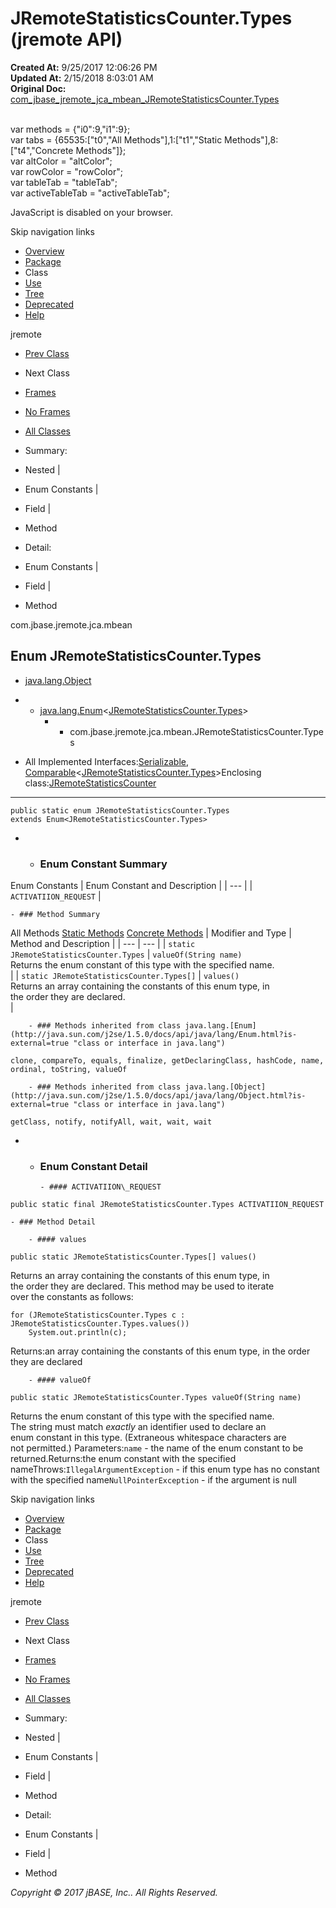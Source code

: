 # JRemoteStatisticsCounter.Types (jremote   API)

**Created At:** 9/25/2017 12:06:26 PM  
**Updated At:** 2/15/2018 8:03:01 AM  
**Original Doc:** [com_jbase_jremote_jca_mbean_JRemoteStatisticsCounter.Types](https://docs.jbase.com/39266-mbean/com_jbase_jremote_jca_mbean_JRemoteStatisticsCounter.Types)  

<!--<br>    try {<br>        if (location.href.indexOf('is-external=true') == -1) {<br>            parent.document.title="JRemoteStatisticsCounter.Types (jremote   API)";<br>        }<br>    }<br>    catch(err) {<br>    }<br>//--><br>var methods = {"i0":9,"i1":9};<br>var tabs = {65535:["t0","All Methods"],1:["t1","Static Methods"],8:["t4","Concrete Methods"]};<br>var altColor = "altColor";<br>var rowColor = "rowColor";<br>var tableTab = "tableTab";<br>var activeTableTab = "activeTableTab";
JavaScript is disabled on your browser.

Skip navigation links

- [Overview](../../../../../overview-summary.html)
- [Package](/39266-mbean/com_jbase_jremote_jca_mbean_package-summary)
- Class
- [Use](/39267-class-use/com_jbase_jremote_jca_mbean_class-use_JRemoteStatisticsCounter.Types)
- [Tree](/39266-mbean/com_jbase_jremote_jca_mbean_package-tree)
- [Deprecated](../../../../../deprecated-list.html)
- [Help](../../../../../help-doc.html)


jremote <br>

- [Prev Class](/39266-mbean/com_jbase_jremote_jca_mbean_JRemoteStatisticsCounter "class in com.jbase.jremote.jca.mbean")
- Next Class


- [Frames](../../../../../index.html?com/jbase/jremote/jca/mbean//39266-mbean/com_jbase_jremote_jca_mbean_JRemoteStatisticsCounter.Types)
- [No Frames](/39266-mbean/com_jbase_jremote_jca_mbean_JRemoteStatisticsCounter.Types)


- [All Classes](../../../../../allclasses-noframe.html)


<!--<br>  allClassesLink = document.getElementById("allclasses\_navbar\_top");<br>  if(window==top) {<br>    allClassesLink.style.display = "block";<br>  }<br>  else {<br>    allClassesLink.style.display = "none";<br>  }<br>  //-->

- Summary:
- Nested |
- Enum Constants |
- Field |
- Method


- Detail:
- Enum Constants |
- Field |
- Method

com.jbase.jremote.jca.mbean

## Enum JRemoteStatisticsCounter.Types

- [java.lang.Object](http://java.sun.com/j2se/1.5.0/docs/api/java/lang/Object.html?is-external=true "class or interface in java.lang")
- - [java.lang.Enum](http://java.sun.com/j2se/1.5.0/docs/api/java/lang/Enum.html?is-external=true "class or interface in java.lang")&lt;[JRemoteStatisticsCounter.Types](../../../../../com/jbase/jremote/jca/mbean//39266-mbean/com_jbase_jremote_jca_mbean_JRemoteStatisticsCounter.Types "enum in com.jbase.jremote.jca.mbean")&gt;
    - - com.jbase.jremote.jca.mbean.JRemoteStatisticsCounter.Types


- All Implemented Interfaces:[Serializable](http://java.sun.com/j2se/1.5.0/docs/api/java/io/Serializable.html?is-external=true "class or interface in java.io"), [Comparable](http://java.sun.com/j2se/1.5.0/docs/api/java/lang/Comparable.html?is-external=true "class or interface in java.lang")&lt;[JRemoteStatisticsCounter.Types](../../../../../com/jbase/jremote/jca/mbean//39266-mbean/com_jbase_jremote_jca_mbean_JRemoteStatisticsCounter.Types "enum in com.jbase.jremote.jca.mbean")&gt;Enclosing class:[JRemoteStatisticsCounter](/39266-mbean/com_jbase_jremote_jca_mbean_JRemoteStatisticsCounter "class in com.jbase.jremote.jca.mbean")
* * *


```
public static enum JRemoteStatisticsCounter.Types
extends Enum<JRemoteStatisticsCounter.Types>
```

- - ### Enum Constant Summary


Enum Constants | Enum Constant and Description |
| --- |
| `ACTIVATIION_REQUEST`  |


    - ### Method Summary


All Methods [Static Methods](javascript:show%281%29;) [Concrete Methods](javascript:show%288%29;) | Modifier and Type | Method and Description |
| --- | --- |
| `static JRemoteStatisticsCounter.Types` | `valueOf(String name)`<br>Returns the enum constant of this type with the specified name.<br> |
| `static JRemoteStatisticsCounter.Types[]` | `values()`<br>Returns an array containing the constants of this enum type, in<br>the order they are declared.<br> |


        - ### Methods inherited from class java.lang.[Enum](http://java.sun.com/j2se/1.5.0/docs/api/java/lang/Enum.html?is-external=true "class or interface in java.lang")
`clone, compareTo, equals, finalize, getDeclaringClass, hashCode, name, ordinal, toString, valueOf`


        - ### Methods inherited from class java.lang.[Object](http://java.sun.com/j2se/1.5.0/docs/api/java/lang/Object.html?is-external=true "class or interface in java.lang")
`getClass, notify, notifyAll, wait, wait, wait`

- - ### Enum Constant Detail

        - #### ACTIVATIION\_REQUEST

```
public static final JRemoteStatisticsCounter.Types ACTIVATIION_REQUEST
```


    - ### Method Detail

        - #### values

```
public static JRemoteStatisticsCounter.Types[] values()
```

Returns an array containing the constants of this enum type, in<br>the order they are declared.  This method may be used to iterate<br>over the constants as follows:<br>
```
for (JRemoteStatisticsCounter.Types c : JRemoteStatisticsCounter.Types.values())
    System.out.println(c);
```
Returns:an array containing the constants of this enum type, in the order they are declared


        - #### valueOf

```
public static JRemoteStatisticsCounter.Types valueOf(String name)
```

Returns the enum constant of this type with the specified name.<br>The string must match *exactly* an identifier used to declare an<br>enum constant in this type.  (Extraneous whitespace characters are <br>not permitted.)
Parameters:`name` - the name of the enum constant to be returned.Returns:the enum constant with the specified nameThrows:`IllegalArgumentException` - if this enum type has no constant with the specified name`NullPointerException` - if the argument is null

Skip navigation links

- [Overview](../../../../../overview-summary.html)
- [Package](/39266-mbean/com_jbase_jremote_jca_mbean_package-summary)
- Class
- [Use](/39267-class-use/com_jbase_jremote_jca_mbean_class-use_JRemoteStatisticsCounter.Types)
- [Tree](/39266-mbean/com_jbase_jremote_jca_mbean_package-tree)
- [Deprecated](../../../../../deprecated-list.html)
- [Help](../../../../../help-doc.html)


jremote <br>

- [Prev Class](/39266-mbean/com_jbase_jremote_jca_mbean_JRemoteStatisticsCounter "class in com.jbase.jremote.jca.mbean")
- Next Class


- [Frames](../../../../../index.html?com/jbase/jremote/jca/mbean//39266-mbean/com_jbase_jremote_jca_mbean_JRemoteStatisticsCounter.Types)
- [No Frames](/39266-mbean/com_jbase_jremote_jca_mbean_JRemoteStatisticsCounter.Types)


- [All Classes](../../../../../allclasses-noframe.html)


<!--<br>  allClassesLink = document.getElementById("allclasses\_navbar\_bottom");<br>  if(window==top) {<br>    allClassesLink.style.display = "block";<br>  }<br>  else {<br>    allClassesLink.style.display = "none";<br>  }<br>  //-->

- Summary:
- Nested |
- Enum Constants |
- Field |
- Method


- Detail:
- Enum Constants |
- Field |
- Method

*Copyright © 2017 jBASE, Inc.. All Rights Reserved.*
